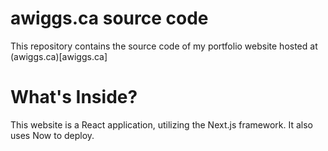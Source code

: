 # awiggs.ca source code
This repository contains the source code of my portfolio website hosted at (awiggs.ca)[awiggs.ca]

# What's Inside?
This website is a React application, utilizing the Next.js framework. It also uses Now to deploy.